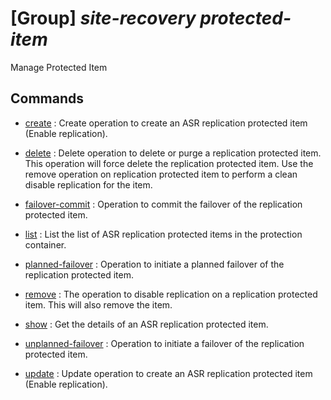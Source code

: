 # [Group] _site-recovery protected-item_

Manage Protected Item

## Commands

- [create](/Commands/site-recovery/protected-item/_create.md)
: Create operation to create an ASR replication protected item (Enable replication).

- [delete](/Commands/site-recovery/protected-item/_delete.md)
: Delete operation to delete or purge a replication protected item. This operation will force delete the replication protected item. Use the remove operation on replication protected item to perform a clean disable replication for the item.

- [failover-commit](/Commands/site-recovery/protected-item/_failover-commit.md)
: Operation to commit the failover of the replication protected item.

- [list](/Commands/site-recovery/protected-item/_list.md)
: List the list of ASR replication protected items in the protection container.

- [planned-failover](/Commands/site-recovery/protected-item/_planned-failover.md)
: Operation to initiate a planned failover of the replication protected item.

- [remove](/Commands/site-recovery/protected-item/_remove.md)
: The operation to disable replication on a replication protected item. This will also remove the item.

- [show](/Commands/site-recovery/protected-item/_show.md)
: Get the details of an ASR replication protected item.

- [unplanned-failover](/Commands/site-recovery/protected-item/_unplanned-failover.md)
: Operation to initiate a failover of the replication protected item.

- [update](/Commands/site-recovery/protected-item/_update.md)
: Update operation to create an ASR replication protected item (Enable replication).
